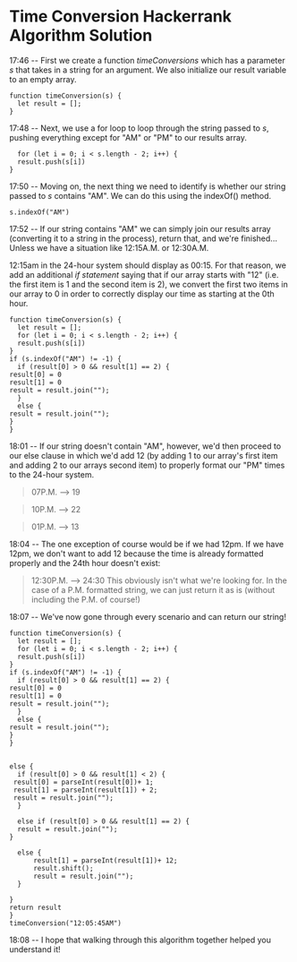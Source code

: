 # Time Conversion Hackerrank Algorithm Solution

17:46 -- First we create a function *timeConversions* which has a parameter *s* that takes in a string for an argument. We also initialize our result variable to an empty array.
```
function timeConversion(s) {
  let result = [];
}
```
17:48 -- Next, we use a for loop to loop through the string passed to *s*, pushing everything except for "AM" or "PM" to our results array.
```
  for (let i = 0; i < s.length - 2; i++) {
  result.push(s[i])
}
```
17:50 -- Moving on, the next thing we need to identify is whether our string passed to *s* contains "AM". We can do this using the indexOf() method.
```
s.indexOf("AM")
```
17:52 -- If our string contains "AM" we can simply join our results array (converting it to a string in the process), return that, and we're finished... Unless we have a situation like 12:15A.M. or 12:30A.M.

12:15am in the 24-hour system should display as 00:15. For that reason, we add an additional *if statement* saying that if our array starts with "12" (i.e. the first item is 1 and the second item is 2), we convert the first two items in our array to 0 in order to correctly display our time as starting at the 0th hour.
```
function timeConversion(s) {
  let result = [];
  for (let i = 0; i < s.length - 2; i++) {
  result.push(s[i])
}
if (s.indexOf("AM") != -1) {
  if (result[0] > 0 && result[1] == 2) {
result[0] = 0
result[1] = 0
result = result.join("");
  }
  else {
result = result.join("");
}
}
```
18:01 -- If our string doesn't contain "AM", however, we'd then proceed to our else clause in which we'd add 12 (by adding 1 to our array's first item and adding 2 to our arrays second item) to properly format our "PM" times to the 24-hour system.
>07P.M. --> 19

>10P.M. --> 22

>01P.M. --> 13

18:04 -- The one exception of course would be if we had 12pm. If we have 12pm, we don't want to add 12 because the time is already formatted properly and the 24th hour doesn't exist:
> 12:30P.M. --> 24:30
This obviously isn't what we're looking for. In the case of a P.M. formatted string, we can just return it as is (without including the P.M. of course!)

18:07 -- We've now gone through every scenario and can return our string!
```
function timeConversion(s) {
  let result = [];
  for (let i = 0; i < s.length - 2; i++) {
  result.push(s[i])
}
if (s.indexOf("AM") != -1) {
  if (result[0] > 0 && result[1] == 2) {
result[0] = 0
result[1] = 0
result = result.join("");
  }
  else {
result = result.join("");
}
}


else {
  if (result[0] > 0 && result[1] < 2) {
 result[0] = parseInt(result[0])+ 1;
 result[1] = parseInt(result[1]) + 2;
 result = result.join("");
  }

  else if (result[0] > 0 && result[1] == 2) {
  result = result.join("");
}

  else {
      result[1] = parseInt(result[1])+ 12;
      result.shift();
      result = result.join("");
  }

}
return result
}
timeConversion("12:05:45AM")
```
18:08 -- I hope that walking through this algorithm together helped you understand it!